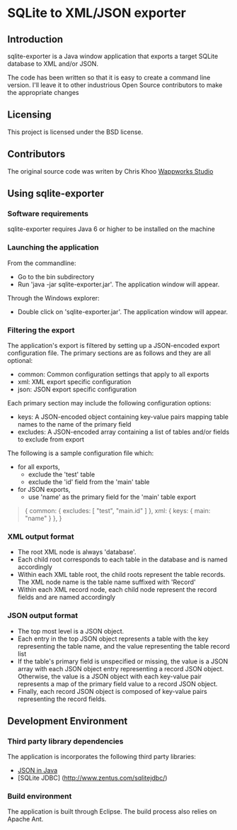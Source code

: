 # SQLite to XML/JSON exporter



## Introduction
sqlite-exporter is a Java window application that exports a target SQLite database to XML and/or JSON.

The code has been written so that it is easy to create a command line version. I'll leave it to other industrious Open Source contributors to make the appropriate changes



## Licensing
This project is licensed under the BSD license.



## Contributors
The original source code was writen by Chris Khoo [Wappworks Studio](http://www.wappworks.com)



## Using sqlite-exporter

### Software requirements
sqlite-exporter requires Java 6 or higher to be installed on the machine

### Launching the application
From the commandline:
- Go to the bin subdirectory
- Run 'java -jar sqlite-exporter.jar'. The application window will appear.

Through the Windows explorer:
- Double click on 'sqlite-exporter.jar'. The application window will appear.

### Filtering the export
The application's export is filtered by setting up a JSON-encoded export configuration file. The primary sections are as follows and they are all optional:
- common: Common configuration settings that apply to all exports
- xml: XML export specific configuration
- json: JSON export specific configuration

Each primary section may include the following configuration options:
- keys: A JSON-encoded object containing key-value pairs mapping table names to the name of the primary field
- excludes: A JSON-encoded array containing a list of tables and/or fields to exclude from export

The following is a sample configuration file which:
- for all exports,
  - exclude the 'test' table
  - exclude the 'id' field from the 'main' table
- for JSON exports,
  - use 'name' as the primary field for the 'main' table export

> {
>   common: {
>     excludes: [
>       "test",
>       "main.id"
>     ]
>   },
>   xml: {
>     keys: {
>       main: "name"
>     }
>   },
> }

### XML output format
- The root XML node is always 'database'.
- Each child root corresponds to each table in the database and is named accordingly
- Within each XML table root, the child roots represent the table records. The XML node name is the table name suffixed with 'Record'
- Within each XML record node, each child node represent the record fields and are named accordingly  

### JSON output format
- The top most level is a JSON object.
- Each entry in the top JSON object represents a table with the key representing the table name, and the value representing the table record list  
- If the table's primary field is unspecified or missing, the value is a JSON array with each JSON object entry representing a record JSON object. Otherwise, the value is a JSON object with each key-value pair represents a map of the primary field value to a record JSON object.
- Finally, each record JSON object is composed of key-value pairs representing the record fields.


 
## Development Environment

### Third party library dependencies
The application is incorporates the following third party libraries:
- [JSON in Java](http://json.org/java/)
- [SQLite JDBC] (http://www.zentus.com/sqlitejdbc/)


### Build environment
The application is built through Eclipse. The build process also relies on Apache Ant.
